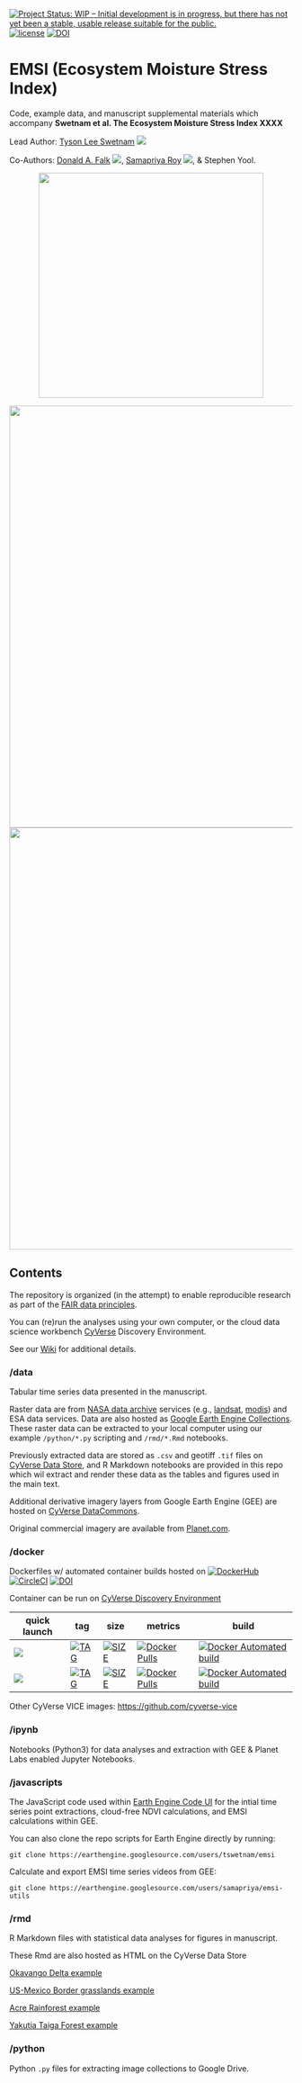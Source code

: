 [![Project Status: WIP – Initial development is in progress, but there has not yet been a stable, usable release suitable for the public.](https://www.repostatus.org/badges/latest/wip.svg)](https://www.repostatus.org/#wip) [![license](https://img.shields.io/badge/license-GPLv3-blue.svg)](https://opensource.org/licenses/GPL-3.0) [![DOI](https://zenodo.org/badge/116533015.svg)](https://zenodo.org/badge/latestdoi/116533015)
# EMSI (Ecosystem Moisture Stress Index)

Code, example data, and manuscript supplemental materials which accompany **Swetnam et al. The Ecosystem Moisture Stress Index XXXX**

Lead Author: [Tyson Lee Swetnam](http://tyson-swetnam.github.io/) [![](https://orcid.org/sites/default/files/images/orcid_16x16.png)](http://orcid.org/0000-0002-6639-7181)

Co-Authors: [Donald A. Falk](https://snre.arizona.edu/people/donald-falk) [![](https://orcid.org/sites/default/files/images/orcid_16x16.png)](http://orcid.org/0000-0003-3873-722X), [Samapriya Roy](https://samapriya.github.io/) [![](https://orcid.org/sites/default/files/images/orcid_16x16.png)](https://orcid.org/0000-0002-1527-2602), & Stephen Yool.

<p align="center"><img src="https://raw.githubusercontent.com/tyson-swetnam/emsi/master/images/fig1.svg" height=400></p>
<p><img src="https://raw.githubusercontent.com/tyson-swetnam/emsi/master/images/fig2.svg" height=750><img src="https://raw.githubusercontent.com/tyson-swetnam/emsi/master/images/fig3.svg" height=750></p>

## Contents

The repository is organized (in the attempt) to enable reproducible research as part of the [FAIR data principles](). 

You can (re)run the analyses using your own computer, or the cloud data science workbench [CyVerse](https://cyverse.org) Discovery Environment. 

See our [Wiki](https://github.com/tyson-swetnam/emsi/wiki) for additional details.

### /data

Tabular time series data presented in the manuscript. 

Raster data are from [NASA data archive](https://earthdata.nasa.gov/earth-observation-data) services (e.g., [landsat](https://landsat.gsfc.nasa.gov/data/), [modis](https://modis.gsfc.nasa.gov/data/)) and ESA data services. Data are also hosted as [Google Earth Engine Collections](https://developers.google.com/earth-engine/datasets/). These raster data can be extracted to your local computer using our example `/python/*.py` scripting and `/rmd/*.Rmd` notebooks. 

Previously extracted data are stored as `.csv` and geotiff `.tif` files on [CyVerse Data Store](https://data.cyverse.org/dav-anon/tswetnam/emsi), and R Markdown notebooks are provided in this repo which wil extract and render these data as the tables and figures used in the main text.

Additional derivative imagery layers from Google Earth Engine (GEE) are hosted on [CyVerse DataCommons](http://datacommons.cyverse.org/). 

Original commercial imagery are available from [Planet.com](https://planet.com).

### /docker

Dockerfiles w/ automated container builds hosted on [![DockerHub](https://img.shields.io/badge/DockerHub-blue.svg?style=popout&logo=Docker)](https://hub.docker.com/r/cyversevice/rstudio-geospatial) [![CircleCI](https://circleci.com/gh/cyverse-vice/rstudio-geospatial.svg?style=svg)](https://circleci.com/gh/cyverse-vice/rstudio-geospatial) [![DOI](https://zenodo.org/badge/DOI/10.5281/zenodo.3246938.svg)](https://doi.org/10.5281/zenodo.3246938)

Container can be run on [CyVerse Discovery Environment](https://de.cyverse.org)

quick launch | tag | size | metrics | build | 
------------ | --- | ---- | ------- | ------|
<a href="https://de.cyverse.org/de/?type=quick-launch&quick-launch-id=12f25023-b6b1-4f23-bbcc-49f0295da8c4&app-id=07e2b2e6-becd-11e9-b524-008cfa5ae621" target="_blank"><img src="https://de.cyverse.org/Powered-By-CyVerse-blue.svg"></a> | [![TAG](https://images.microbadger.com/badges/version/cyversevice/rstudio-geospatial.svg)](https://microbadger.com/images/cyversevice/rstudio-geospatial) | [![SIZE](https://images.microbadger.com/badges/image/cyversevice/rstudio-geospatial.svg)](https://microbadger.com/images/cyversevice/rstudio-geospatial) | [![Docker Pulls](https://img.shields.io/docker/pulls/cyversevice/rstudio-geospatial?color=blue&logo=docker&logoColor=white)](https://hub.docker.com/r/cyversevice/rstudio-geospatial) | [![Docker Automated build](https://img.shields.io/docker/automated/cyversevice/rstudio-geospatial.svg)](https://hub.docker.com/r/cyversevice/rstudio-geospatial/builds) 
<a href="https://de.cyverse.org/de/?type=quick-launch&quick-launch-id=e7383172-dafd-42a2-b539-a67a9b65425e&app-id=6943b4f2-b663-11ea-92c5-008cfa5ae621" target="_blank"><img src="https://de.cyverse.org/Powered-By-CyVerse-blue.svg"></a> | [![TAG](https://images.microbadger.com/badges/version/cyversevice/rstudio-geospatial:3.6.3.svg)](https://microbadger.com/images/cyversevice/rstudio-geospatial:3.6.3) | [![SIZE](https://images.microbadger.com/badges/image/cyversevice/rstudio-geospatial:3.6.3.svg)](https://microbadger.com/images/cyversevice/rstudio-geospatial:3.6.3) | [![Docker Pulls](https://img.shields.io/docker/pulls/cyversevice/rstudio-geospatial?color=blue&logo=docker&logoColor=white)](https://hub.docker.com/r/cyversevice/rstudio-geospatial) | [![Docker Automated build](https://img.shields.io/docker/automated/cyversevice/rstudio-geospatial.svg)](https://hub.docker.com/r/cyversevice/rstudio-geospatial/builds) 

Other CyVerse VICE images: https://github.com/cyverse-vice 

### /ipynb

Notebooks (Python3) for data analyses and extraction with GEE & Planet Labs enabled Jupyter Notebooks.

### /javascripts

The JavaScript code used within [Earth Engine Code UI](https://code.earthengine.google.com/) for the intial time series point extractions, cloud-free NDVI calculations, and EMSI calculations within GEE.

You can also clone the repo scripts for Earth Engine directly by running:

```
git clone https://earthengine.googlesource.com/users/tswetnam/emsi
```

Calculate and export EMSI time series videos from GEE:

```
git clone https://earthengine.googlesource.com/users/samapriya/emsi-utils
```

### /rmd

R Markdown files with statistical data analyses for figures in manuscript. 

These Rmd are also hosted as HTML on the CyVerse Data Store

[Okavango Delta example](https://data.cyverse.org/dav-anon/iplant/home/tswetnam/emsi/rmd/okavango-rasters-analyses.html)

[US-Mexico Border grasslands example](https://data.cyverse.org/dav-anon/iplant/home/tswetnam/emsi/rmd/usmex-rasters-analyses.html)

[Acre Rainforest example](https://data.cyverse.org/dav-anon/iplant/home/tswetnam/emsi/rmd/acre-rasters-analyses.html)

[Yakutia Taiga Forest example](https://data.cyverse.org/dav-anon/iplant/home/tswetnam/emsi/rmd/yakutia-rasters-analyses.html)

### /python

Python `.py` files for extracting image collections to Google Drive.
